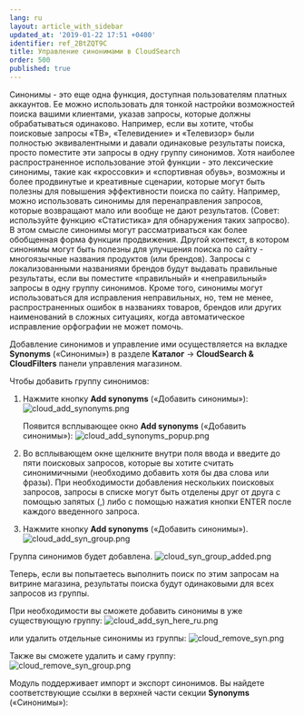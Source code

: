 ```yaml
---
lang: ru
layout: article_with_sidebar
updated_at: '2019-01-22 17:51 +0400'
identifier: ref_2BtZQT9C
title: Управление синонимами в CloudSearch
order: 500
published: true
---
```

Синонимы - это еще одна функция, доступная пользователям платных аккаунтов. Ее можно использовать для тонкой настройки возможностей поиска вашими клиентами, указав запросы, которые должны обрабатываться одинаково. Например, если вы хотите, чтобы поисковые запросы «ТВ», «Телевидение» и «Телевизор» были полностью эквивалентными и давали одинаковые результаты поиска, просто поместите эти запросы в одну группу синонимов. Хотя наиболее распространенное использование этой функции - это лексические синонимы, такие как «кроссовки» и «спортивная обувь», возможны и более продвинутые и креативные сценарии, которые могут быть полезны для повышения эффективности поиска по сайту. Например, можно использовать синонимы для перенаправления запросов, которые возвращают мало или вообще не дают результатов. (Совет: используйте функцию «Статистика» для обнаружения таких запросво). В этом смысле синонимы могут рассматриваться как более обобщенная форма функции продвижения. Другой контекст, в котором синонимы могут быть полезны для улучшения поиска по сайту - многоязычные названия продуктов (или брендов). Запросы с локализованными названиями брендов будут выдавать правильные результаты, если вы поместите «правильный» и «неправильный» запросы в одну группу синонимов. Кроме того, синонимы могут использоваться для исправления неправильных, но, тем не менее, распространенных ошибок в названиях товаров, брендов или других наименований в сложных ситуациях, когда автоматическое исправление орфографии не может помочь.

Добавление синонимов и управление ими осуществляется на вкладке **Synonyms** («Синонимы») в разделе **Каталог** -> **CloudSearch & CloudFilters** панели управления магазином.

Чтобы добавить группу синонимов:

1. Нажмите кнопку **Add synonyms** («Добавить синонимы»):
   ![cloud_add_synonyms.png]({{site.baseurl}}/attachments/ref_2BtZQT9C/cloud_add_synonyms.png)

   Появится всплывающее окно **Add synonyms** («Добавить синонимы»):
   ![cloud_add_synonyms_popup.png]({{site.baseurl}}/attachments/ref_2BtZQT9C/cloud_add_synonyms_popup.png)

2. Во всплывающем окне щелкните внутри поля ввода и введите до пяти поисковых запросов, которые вы хотите считать синонимичными (необходимо добавить хотя бы два слова или фразы). При необходимости добавления нескольких поисковых запросов, запросы в списке могут быть отделены друг от друга с помощью запятых (,) либо с помощью нажатия кнопки ENTER после каждого введенного запроса. 

3. Нажмите кнопку **Add synonyms** («Добавить синонимы»).
   ![cloud_add_syn_group.png]({{site.baseurl}}/attachments/ref_2BtZQT9C/cloud_add_syn_group.png)

Группа синонимов будет добавлена. 
   ![cloud_syn_group_added.png]({{site.baseurl}}/attachments/ref_2BtZQT9C/cloud_syn_group_added.png)

Теперь, если вы попытаетесь выполнить поиск по этим запросам на витрине магазина, результаты поиска будут одинаковыми для всех запросов из группы.

При необходимости вы сможете добавить синонимы в уже существующую группу:
   ![cloud_add_syn_here_ru.png]({{site.baseurl}}/attachments/ref_2BtZQT9C/cloud_add_syn_here_ru.png)

или удалить отдельные синонимы из группы:
   ![cloud_remove_syn.png]({{site.baseurl}}/attachments/ref_2BtZQT9C/cloud_remove_syn.png)

Также вы сможете удалить и саму группу:
   ![cloud_remove_syn_group.png]({{site.baseurl}}/attachments/ref_2BtZQT9C/cloud_remove_syn_group.png)

Модуль поддерживает импорт и экспорт синонимов. Вы найдете соответствующие ссылки в верхней части секции **Synonyms** («Синонимы»):